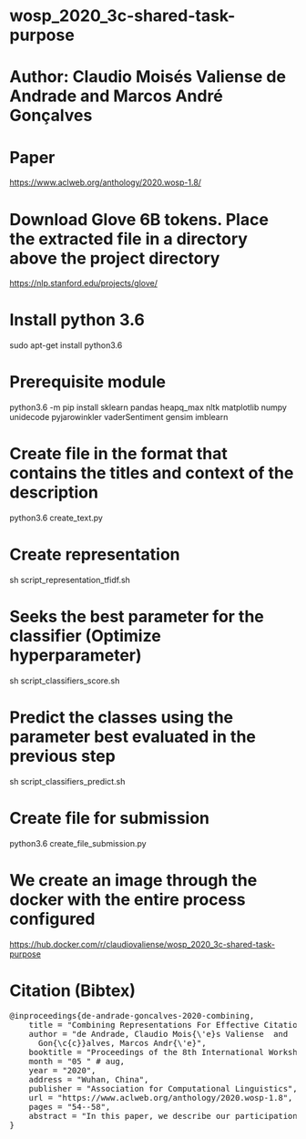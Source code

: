 # wosp_2020_3c-shared-task-purpose

# Author: Claudio Moisés Valiense de Andrade and Marcos André Gonçalves

# Paper
https://www.aclweb.org/anthology/2020.wosp-1.8/

# Download Glove 6B tokens. Place the extracted file in a directory above the project directory
https://nlp.stanford.edu/projects/glove/

# Install python 3.6
sudo apt-get install python3.6

# Prerequisite module
python3.6 -m pip install sklearn pandas heapq_max nltk matplotlib numpy unidecode pyjarowinkler vaderSentiment gensim imblearn

# Create file in the format that contains the titles and context of the description
python3.6 create_text.py

# Create representation
sh script_representation_tfidf.sh 

# Seeks the best parameter for the classifier (Optimize hyperparameter)
sh script_classifiers_score.sh 

# Predict the classes using the parameter best evaluated in the previous step
sh script_classifiers_predict.sh

# Create file for submission
python3.6 create_file_submission.py

# We create an image through the docker with the entire process configured
https://hub.docker.com/r/claudiovaliense/wosp_2020_3c-shared-task-purpose

# Citation (Bibtex)
<pre>
@inproceedings{de-andrade-goncalves-2020-combining,
    title = "Combining Representations For Effective Citation Classification",
    author = "de Andrade, Claudio Mois{\'e}s Valiense  and
      Gon{\c{c}}alves, Marcos Andr{\'e}",
    booktitle = "Proceedings of the 8th International Workshop on Mining Scientific Publications",
    month = "05 " # aug,
    year = "2020",
    address = "Wuhan, China",
    publisher = "Association for Computational Linguistics",
    url = "https://www.aclweb.org/anthology/2020.wosp-1.8",
    pages = "54--58",
    abstract = "In this paper, we describe our participation in two tasks organized by WOSP 2020, consisting of classifying the context of a citation (e.g., background, motivational, extension) and whether a citation is influential in the work (or not). Classifying the context of an article citation or its influence/importance in an automated way presents a challenge for machine learning algorithms due to the shortage of information and inherently ambiguity of the task. Its solution, on the other hand, may allow enhanced bibliometric studies. Several text representations have already been proposed in the literature, but their combination has been underexploited in the two tasks described above. Our solution relies exactly on combining different, potentially complementary, text representations in order to enhance the final obtained results. We evaluate the combination of various strategies for text representation, achieving the best results with a combination of TF-IDF (capturing statistical information), LDA (capturing topical information) and Glove word embeddings (capturing contextual information) for the task of classifying the context of the citation. Our solution ranked first in the task of classifying the citation context and third in classifying its influence.",
}
</pre>

